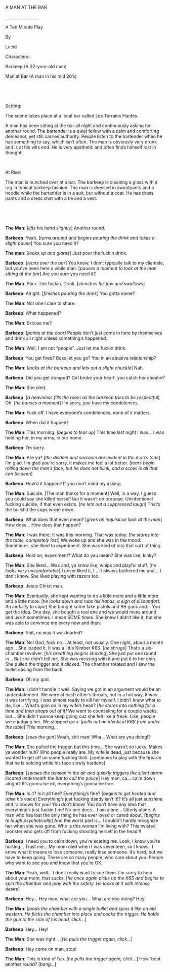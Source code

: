 A MAN AT THE BAR

\_\_\_\_\_\_\_\_\_\_\_\_\_\_\_\_

A Ten Minute Play

By

Lucid  


Characters:

Barkeep (A 32-year-old man)

Man at Bar (A man in his mid 20’s)

 

 

Setting:

The scene takes place at a local bar called Les Terrains Hantés.

A man has been sitting at the bar all night and continuously asking for another round. The bartender is a quiet fellow with a calm and comforting demeanor, yet still carries authority. People listen to the bartender when he has something to say, which isn’t often. The man is obviously very drunk and is at his wits end. He is very apathetic and often finds himself lost in thought.

 

At Rise:

The man is hunched over at a bar. The barkeep is cleaning a glass with a rag in typical barkeep fashion. The man is dressed in sweatpants and a hoodie while the bartender is in a suit, but without a coat. He has dress pants and a dress shirt with a tie and a vest.

 

 

**The Man**: \[*lifts his hand slightly*\] Another round.

**Barkeep**: Yeah. \[*turns around and begins pouring the drink and takes a slight pause*\] You sure you need it?

**The man**: \[*looks up and glares*\] Just pour the fuckin drink.

**Barkeep**: \[*leans over the bar*\] You know, I don’t typically talk to my clientele, but you’ve been here a while man. \[*pauses a moment to look at the man sitting at the bar*\] Are you sure you need it?

**The Man**: Pour. The fuckin. Drink. \[*clenches his jaw and swallows*\]

**Barkeep**: Alright. \[*finishes pouring the drink*\] You gotta name?

**The Man**: Not one I care to share.

**Barkeep**: What happened?

**The Man**: Excuse me?

**Barkeep**: \[*points at the door*\] People don’t just come in here by themselves and drink all night unless something’s happened.

**The Man**: Well, I am not “people”. Just let me fuckin drink.

**Barkeep**: You get fired? Boss let you go? You in an abusive relationship?

**The Man**: \[*looks at the barkeep and lets out a slight chuckle*\] Nah.

**Barkeep**: Did you get dumped? Girl broke your heart, you catch her cheatin?

**The Man**: She died.

**Barkeep**: \[*a heaviness fills the room as the barkeep tries to be respectful*\] Oh. \[*he pauses a moment*\] I’m sorry, you have my condolences.

**The Man**: Fuck off. I have everyone’s condolences, none of it matters.

**Barkeep**: When did it happen?

**The Man**: This morning. \[*begins to tear up*\] This time last night I was… I was holding her, in my arms, in our home.

**Barkeep**: I’m sorry.

**The Man**: Are ya? \[*the disdain and sarcasm are evident in the man’s tone*\] I’m glad. I’m glad you’re sorry, it makes me feel a lot better. \[*tears begin rolling down the man’s face, but he does not blink, and a scowl is all that can be seen*\]

**Barkeep**: How’d it happen? If you don’t mind my asking.

**The Man**: Suicide. \[The man thinks for a moment\] Well, in a way. I guess you could say she killed herself but it wasn’t on purpose. Unintentional fucking suicide, if that even exists. \[*he lets out a suppressed laugh*\] That’s the bullshit the cops wrote down.

**Barkeep**: What does that even mean? \[*gives an inquisitive look at the man*\] How does… How does that happen?

**The Man**: I was there. It was this morning. That was today. \[*he stares into the table, completely lost*\] We woke up and she was in the mood. Sometimes, she liked to experiment. She was kind of into that sort of thing.

**Barkeep**: Hold on, experiment? What do you mean? She was like, kinky?

**The Man**: She liked… Wax and, ya know like, whips and playful stuff. \[*he looks very uncomfortable*\] I never liked it, I… It always bothered me and… I don’t know. She liked playing with razors too.

**Barkeep**: Jesus Christ man.

**The Man**: Eventually, she kept wanting to do a little more and a little more and a little more. \[*he looks down and rubs his hands, a sign of discomfort. An inability to cope*\] She bought some fake pistols and BB guns and… You get the idea. One day, she bought a real one and we would mess around and use it sometimes. I mean SOME times. She knew I didn’t like it, but she was able to convince me every now and then.

**Barkeep**: Shit, no way it was loaded?

**The Man**: No! God, fuck no… At least, not usually. One night, about a month ago… She loaded it. It was a little Kimber K6S. \[*he shrugs*\] That’s a six-chamber revolver. \[*his breathing begins shaking*\] She just put one round in… But she didn’t tell me. She was messing with it and put it to her chin. She pulled the trigger and it clicked. The chamber rotated and I saw the bullet casing from the back.

**Barkeep**: Oh my god.

**The Man**: I didn’t handle it well. Saying we got in an argument would be an understatement. We were at each other’s throats, not in a hot way, it was… It was terrifying. I was almost ready to kill her myself. I didn’t know what to do, like… What’s goin on in my wife’s head? \[*he stares into nothing for a time and then snaps out of it\]* We went to counseling for a couple weeks, but… She didn’t wanna keep going cuz she felt like a freak. Like, people were judging her. We stopped goin. \[*pulls out an identical K6S from under the table*\] This morning…

**Barkeep**: \[*sees the gun*\] Woah, shit man! Wha… What are you doing!?

**The Man**: She pulled the trigger, but this time… She wasn’t so lucky. Makes ya wonder huh? Who people really are. My wife is dead, just because she wanted to get off on some fucking thrill. \[continues to play with the firearm that he is holding while his face slowly hardens\]

**Barkeep**: \[*senses the tension in the air and quickly triggers the silent alarm located underneath the bar to call the police*\] Hey man, ca… calm down alright? It’s gonna be ok, everything’s gonna be fine.

**The Man**: Is it? Is it all fine? Everything’s fine? \[*begins to get heated and raise his voice*\] Everything’s just fucking dandy isn’t it!? It’s all just sunshine and rainbows for you! You don’t know! You don’t have any idea that everything’s just fuckin fine! No one does… I am alone… Utterly alone. A man who has lost the only thing he has ever loved or cared about. \[*begins to laugh psychotically*\] And the worst part is… I couldn’t hardly recognize her when she was gone. Who is this woman I’m living with? This twisted monster who gets off from fucking shooting herself in the head!!!

**Barkeep**: I need you to calm down, you’re scaring me. Look, I know you’re hurting… Trust me… My mom died when I was seventeen, so I know… I know what it means to lose someone, really lose someone. It’s hard, but we have to keep going. There are so many people, who care about you. People who want to see you and know that you’re OK.

**The Man**: Yeah, well… I don’t really want to see them. I’m sorry to hear about your mom, that sucks. \[*he once again picks up the K6S and begins to spin the chamber and play with the safety. He looks at it with intense desire*\]

**Barkeep**: Hey… Hey man, what are you… What are you doing? Hey!

**The Man**: \[*loads the chamber with a single bullet and spins it like an old western. He flicks the chamber into place and cocks the trigger. He holds the gun to the side of his head, click*…\]

**Barkeep**: Hey… Hey!

**The Man**: She was right… \[*He pulls the trigger again, click*…\] 

**Barkeep**: Hey come on man, stop!

**The Man**: This is kind of fun. \[*he pulls the trigger again, click*…\] How ‘bout another round? \[*bang…*\]